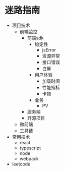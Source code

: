 # 迷路指南

* 项目技术
  * 前端监控
    * 前端sdk
      * 稳定性
        * jsError
        * 资源异常
        * 接口错误
        * 白屏
      * 用户体验
        * 加载时间
        * 性能指标
        * 卡顿  
      * 业务
        * PV
    * 服务端
    * 开源项目
  * 微前端
  * 工具链
* 常用技术
  * react
  * typescript
  * node
  * webpack
* leetcode
